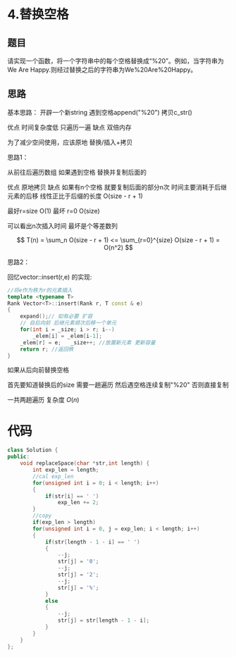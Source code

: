# 4.替换空格

## 题目
请实现一个函数，将一个字符串中的每个空格替换成“%20”。例如，当字符串为We Are Happy.则经过替换之后的字符串为We%20Are%20Happy。

## 思路

基本思路： 开辟一个新string 遇到空格append("%20") 拷贝c_str()         

优点 时间复杂度低 只遍历一遍
缺点 双倍内存

为了减少空间使用，应该原地 替换/插入+拷贝

思路1：

从前往后遍历数组 如果遇到空格 替换并复制后面的

优点 原地拷贝
缺点 如果有n个空格 就要复制后面的部分n次 时间主要消耗于后继元素的后移 线性正比于后缀的长度 O(size - r + 1) 

最好r=size O(1) 最坏 r=0 O(size)

可以看出n次插入时间 最坏是个等差数列

$$ T(n) = \sum_n O(size - r + 1)  <= \sum_{r=0}^{size} O(size - r + 1) = O(n^2)  $$

思路2：

回忆vector::insert(r,e) 的实现:

```cpp
//将e作为秩为r的元素插入
template <typename T>
Rank Vector<T>::insert(Rank r, T const & e) 
{   
    expand();// 如有必要 扩容
    // 自后向前 后继元素顺次后移一个单元
    for(int i = _size; i > r; i--)     
        _elem[i] = _elem[i-1];
    _elem[r] = e;   _size++; //放置新元素 更新容量
    return r; //返回秩
}
```

如果从后向前替换空格

首先要知道替换后的size 需要一趟遍历
然后遇空格连续复制"%20" 否则直接复制

一共两趟遍历 复杂度 $O(n)$

# 代码


```cpp
class Solution {
public:
	void replaceSpace(char *str,int length) {
        int exp_len = length;
        //cal exp_len
        for(unsigned int i = 0; i < length; i++)
        {
            if(str[i] == ' ')
                exp_len += 2;
        }
        //copy
        if(exp_len > length)
        for(unsigned int i = 0, j = exp_len; i < length; i++)
        {
            if(str[length - 1 - i] == ' ')
            {
                --j;
                str[j] = '0';
                --j;
                str[j] = '2';
                --j;
                str[j] = '%';
            }
            else
            {
                --j;
                str[j] = str[length - 1 - i];
            }
        }
	}
};
```